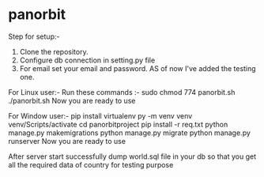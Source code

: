# panorbit

Step for setup:-
1. Clone the repository.
2. Configure db connection in setting.py file
3. For email set your email and password. AS of now I've added the testing one.


For Linux user:-
Run these commands :- 
sudo chmod 774 panorbit.sh
./panorbit.sh
Now you are ready to use



For Window user:-
    pip install  virtualenv
    py -m venv venv
    venv/Scripts/activate
    cd panorbitproject
    pip install -r req.txt
    python manage.py makemigrations
    python manage.py migrate
    python manage.py runserver
    Now you are ready to use


After server start successfully
dump world.sql file in your db so that you get all the required data of country for testing purpose

